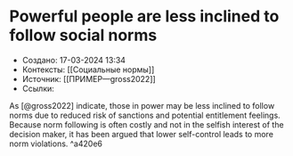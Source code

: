 # Powerful people are less inclined to follow social norms
- Создано: 17-03-2024 13:34
- Контексты: [[Социальные нормы]]
- Источник: [[ПРИМЕР—gross2022]]
- Ссылки:

As [@gross2022] indicate, those in power may be less inclined to follow norms due to reduced risk of sanctions and potential entitlement feelings. Because norm following is often costly and not in the selfish interest of the decision maker, it has been argued that lower self-control leads to more norm violations. ^a420e6